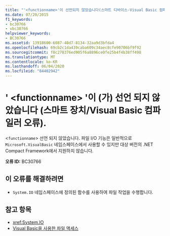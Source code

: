 ```yaml
---
title: "'<functionname>'이 선언되지 않았습니다(스마트 디바이스-Visual Basic 컴파일러 오류)."
ms.date: 07/20/2015
f1_keywords:
- bc30766
- vbc30766
helpviewer_keywords:
- BC30766
ms.assetid: 13918600-6087-40d7-8134-32aa9d3bfda4
ms.openlocfilehash: 69cb2c1da439caba609c34aec8cfe90706bf9f92
ms.sourcegitcommit: f8c270376ed905f6a8896ce0fe25b4f4b38ff498
ms.translationtype: MT
ms.contentlocale: ko-KR
ms.lasthandoff: 06/04/2020
ms.locfileid: "84402942"
---
```

# <a name="functionname-is-not-declared-smart-devicevisual-basic-compiler-error"></a>' \<functionname> '이 (가) 선언 되지 않았습니다 (스마트 장치/Visual Basic 컴파일러 오류).
<`functionname`> 선언 되지 않았습니다. 파일 I/O 기능은 일반적으로 `Microsoft.VisualBasic` 네임스페이스에서 사용할 수 있지만 대상 버전의 .NET Compact Framework에서 지원하지 않습니다.  
  
 **오류 ID:** BC30766  
  
## <a name="to-correct-this-error"></a>이 오류를 해결하려면  
  
- `System.IO` 네임스페이스에 정의된 함수를 사용하여 파일 작업을 수행합니다.  
  
## <a name="see-also"></a>참고 항목

- <xref:System.IO>
- [Visual Basic을 사용한 파일 액세스](../../developing-apps/programming/drives-directories-files/file-access.md)
